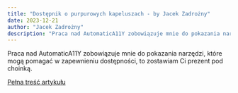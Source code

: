 ```yaml
---
title: "Dostępnik o purpurowych kapeluszach - by Jacek Zadrożny"
date: 2023-12-21
author: "Jacek Zadrożny"
description: "Praca nad AutomaticA11Y zobowiązuje mnie do pokazania narzędzi, które mogą pomagać w zapewnieniu dostępności, to zostawiam Ci prezent pod choinką."
---
```


Praca nad AutomaticA11Y zobowiązuje mnie do pokazania narzędzi, które mogą pomagać w zapewnieniu dostępności, to zostawiam Ci prezent pod choinką.

[Pełna treść artykułu](https://dostepnik.substack.com/p/dostepnik-o-purpurowych-kapeluszach)
